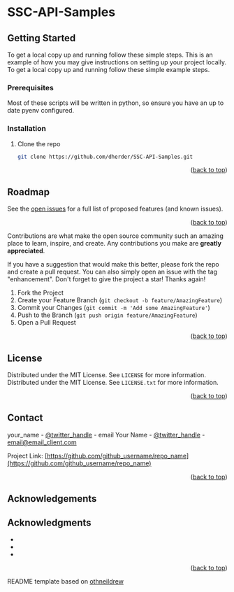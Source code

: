 # SSC-API-Samples

<!-- GETTING STARTED -->
## Getting Started

To get a local copy up and running follow these simple steps.
This is an example of how you may give instructions on setting up your project locally.
To get a local copy up and running follow these simple example steps.

### Prerequisites

Most of these scripts will be written in python, so ensure you have an up to date pyenv configured.

### Installation

1. Clone the repo
   ```sh
   git clone https://github.com/dherder/SSC-API-Samples.git
   ```


<p align="right">(<a href="#top">back to top</a>)</p>


<!-- ROADMAP -->
## Roadmap

See the [open issues](https://github.com/dherder/SSC-API-Samples/issues) for a full list of proposed features (and known issues).

<p align="right">(<a href="#top">back to top</a>)</p>

Contributions are what make the open source community such an amazing place to learn, inspire, and create. Any contributions you make are **greatly appreciated**.

If you have a suggestion that would make this better, please fork the repo and create a pull request. You can also simply open an issue with the tag "enhancement".
Don't forget to give the project a star! Thanks again!

1. Fork the Project
2. Create your Feature Branch (`git checkout -b feature/AmazingFeature`)
3. Commit your Changes (`git commit -m 'Add some AmazingFeature'`)
4. Push to the Branch (`git push origin feature/AmazingFeature`)
5. Open a Pull Request

<p align="right">(<a href="#top">back to top</a>)</p>



<!-- LICENSE -->
## License

Distributed under the MIT License. See `LICENSE` for more information.
Distributed under the MIT License. See `LICENSE.txt` for more information.

<p align="right">(<a href="#top">back to top</a>)</p>



<!-- CONTACT -->
## Contact

your_name - [@twitter_handle](https://twitter.com/twitter_handle) - email
Your Name - [@twitter_handle](https://twitter.com/twitter_handle) - email@email_client.com

Project Link: [https://github.com/github_username/repo_name](https://github.com/github_username/repo_name)

<p align="right">(<a href="#top">back to top</a>)</p>


<!-- ACKNOWLEDGEMENTS -->
## Acknowledgements

<!-- ACKNOWLEDGMENTS -->
## Acknowledgments

* []()
* []()
* []()

<p align="right">(<a href="#top">back to top</a>)</p>


README template based on [othneildrew](https://github.com/othneildrew/Best-README-Template)


<!-- MARKDOWN LINKS & IMAGES -->
<!-- https://www.markdownguide.org/basic-syntax/#reference-style-links -->
